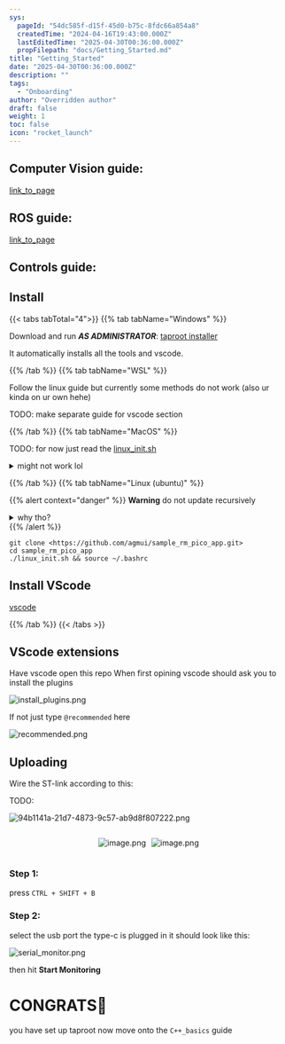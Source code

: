 ```yaml
---
sys:
  pageId: "54dc585f-d15f-45d0-b75c-8fdc66a854a8"
  createdTime: "2024-04-16T19:43:00.000Z"
  lastEditedTime: "2025-04-30T00:36:00.000Z"
  propFilepath: "docs/Getting_Started.md"
title: "Getting_Started"
date: "2025-04-30T00:36:00.000Z"
description: ""
tags:
  - "Onboarding"
author: "Overridden author"
draft: false
weight: 1
toc: false
icon: "rocket_launch"
---
```


## Computer Vision guide:

[link_to_page](86d45bc0-388b-4d26-8848-44f255f73d0e)

## ROS guide:

[link_to_page](3c76c1de-ec8f-46d6-8b0a-294005edc2d5)

## Controls guide:

## Install

{{< tabs tabTotal="4">}}
{{% tab tabName="Windows" %}}

Download and run _**AS ADMINISTRATOR**_: [taproot installer](https://github.com/Thornbots/TeachingFreshies/releases/tag/1.0)

It automatically installs all the tools and vscode.

{{% /tab %}}
{{% tab tabName="WSL" %}}

Follow the linux guide but currently some methods do not work (also ur kinda on ur own hehe)

TODO: make separate guide for vscode section

{{% /tab %}}
{{% tab tabName="MacOS" %}}

TODO: for now just read the [linux_init.sh](https://github.com/agmui/sample_rm_pico_app/blob/main/linux_init.sh)

<details>
<summary>might not work lol</summary>

`brew install libusb pkg-config`

Next install: [vscode](https://code.visualstudio.com/Download)

</details>

{{% /tab %}}
{{% tab tabName="Linux (ubuntu)" %}}

{{% alert context="danger" %}}
**Warning** do not update recursively
<details>
<summary>why tho?</summary>
There are some submodules that may go on for a while (like tinyusb) and I highly
recommend you don't need to get them.
If you want to see what submodules I update just look in `linux_init.sh`
</details>
{{% /alert %}}

```shell
git clone <https://github.com/agmui/sample_rm_pico_app.git>
cd sample_rm_pico_app
./linux_init.sh && source ~/.bashrc
```

## Install VScode

[vscode](https://code.visualstudio.com/Download)

{{% /tab %}}
{{< /tabs >}}

## VScode extensions

Have vscode open this repo
When first opining vscode should ask you to install the plugins

![install_plugins.png](https://prod-files-secure.s3.us-west-2.amazonaws.com/d518164a-d88e-44d1-a4ee-3adb3bd8bce0/89bd30f0-1825-4e77-867b-0a41ce370880/install_plugins.png?X-Amz-Algorithm=AWS4-HMAC-SHA256&X-Amz-Content-Sha256=UNSIGNED-PAYLOAD&X-Amz-Credential=ASIAZI2LB466YM4ETIKS%2F20250517%2Fus-west-2%2Fs3%2Faws4_request&X-Amz-Date=20250517T100809Z&X-Amz-Expires=3600&X-Amz-Security-Token=IQoJb3JpZ2luX2VjEKL%2F%2F%2F%2F%2F%2F%2F%2F%2F%2FwEaCXVzLXdlc3QtMiJIMEYCIQCy6T5ZSYIeKramCl1kARXRNtfj7DvddwJ78x9GpO5sZwIhANNRfslGXFdd86PeD8wm1McF20vC2P8SqqVvKcexhYe6Kv8DCFsQABoMNjM3NDIzMTgzODA1Igx6whGfze6N7d%2FmWI0q3AMImm4MhS%2BnajO4rakyGUMFpyrOfjisPrtIsLicNneE0%2FccjCff%2BxVANJ15%2BRNE%2B6UaHiPKKjtUfZUHdJYk3OGyz%2FeVuor9r1e35HislnT%2BKWwxdCmXugXUpraMwl7SyDVY2EudmzmJd5Ab0dNLNB4RsdTHN64BGJiofTWKxaIUURbszn4wLRUaAGXTq4voKms%2FDyut9ugdr5xZZW%2B%2F4c9ri4vTIbtoq3%2Bk2UXcAgWrTyz9md534hmofRMgyQgOLnp5kYTi1uZgMm%2BpPmF2HomwunSezgkY4FappBdJnkagIUcp5N7Q5q47WyRI%2FKrUOZXREXzsE7PE9bjuNOrRJQ8NXsneHCMEY6m5XK0Y8Wo0lUBompOK%2Bqh%2FTyL%2Bp%2FUeXYG4UyNTu7u6xIqJnQkkb9%2BsoZ8HUzoKbxTossGpeouJnVI1hQ3%2FSoW2zgcY4bx5C3WFLz2MqwC1OQQ09IDgUDtxEhLEStHu48rPZO6bMyoGiOPGyfV3bMNs7zywT5HBDxh1pug1XrZCPgLsmsEBW9pv1E6Ychwz0MGZ0f12mCUxIbe7f2Dh37aeHPeBFxIoxOkAgig2tQruCOZgr2Ku4oNVYK0Rg3QGswUM%2FH%2Bj4f9XsL8HyKj0sYG%2FtQc1DjCuvKHBBjqkAbC4m9txWM8Xgxl06WDCl7Gb0WtP5qanNy4RKarpGKWhDgocosAxd1wPGN4JGhOJVnmRtC0TgYoK4XR8oe40hQU2wWbJhC%2FFTg5yesG1k12phuTs%2BPe%2B55hxhDu0lRz3s4UTkFUT5PkwW%2F9SawgfvnqHDkJX9JP0FMtZtiP7OVTmQo3IbMgmU%2BpSRdg6vqF8mZhPWiTs6ySzL06HvKg5hApp13At&X-Amz-Signature=226f4362fc74bdb8220220347ecc8c06cc0614fa0b295c5098b0282dd07a896a&X-Amz-SignedHeaders=host&x-id=GetObject)

If not just type `@recommended` here  

![recommended.png](https://prod-files-secure.s3.us-west-2.amazonaws.com/d518164a-d88e-44d1-a4ee-3adb3bd8bce0/61e661e9-5d85-4dfc-be0d-8d2097a5e793/recommended.png?X-Amz-Algorithm=AWS4-HMAC-SHA256&X-Amz-Content-Sha256=UNSIGNED-PAYLOAD&X-Amz-Credential=ASIAZI2LB466YM4ETIKS%2F20250517%2Fus-west-2%2Fs3%2Faws4_request&X-Amz-Date=20250517T100809Z&X-Amz-Expires=3600&X-Amz-Security-Token=IQoJb3JpZ2luX2VjEKL%2F%2F%2F%2F%2F%2F%2F%2F%2F%2FwEaCXVzLXdlc3QtMiJIMEYCIQCy6T5ZSYIeKramCl1kARXRNtfj7DvddwJ78x9GpO5sZwIhANNRfslGXFdd86PeD8wm1McF20vC2P8SqqVvKcexhYe6Kv8DCFsQABoMNjM3NDIzMTgzODA1Igx6whGfze6N7d%2FmWI0q3AMImm4MhS%2BnajO4rakyGUMFpyrOfjisPrtIsLicNneE0%2FccjCff%2BxVANJ15%2BRNE%2B6UaHiPKKjtUfZUHdJYk3OGyz%2FeVuor9r1e35HislnT%2BKWwxdCmXugXUpraMwl7SyDVY2EudmzmJd5Ab0dNLNB4RsdTHN64BGJiofTWKxaIUURbszn4wLRUaAGXTq4voKms%2FDyut9ugdr5xZZW%2B%2F4c9ri4vTIbtoq3%2Bk2UXcAgWrTyz9md534hmofRMgyQgOLnp5kYTi1uZgMm%2BpPmF2HomwunSezgkY4FappBdJnkagIUcp5N7Q5q47WyRI%2FKrUOZXREXzsE7PE9bjuNOrRJQ8NXsneHCMEY6m5XK0Y8Wo0lUBompOK%2Bqh%2FTyL%2Bp%2FUeXYG4UyNTu7u6xIqJnQkkb9%2BsoZ8HUzoKbxTossGpeouJnVI1hQ3%2FSoW2zgcY4bx5C3WFLz2MqwC1OQQ09IDgUDtxEhLEStHu48rPZO6bMyoGiOPGyfV3bMNs7zywT5HBDxh1pug1XrZCPgLsmsEBW9pv1E6Ychwz0MGZ0f12mCUxIbe7f2Dh37aeHPeBFxIoxOkAgig2tQruCOZgr2Ku4oNVYK0Rg3QGswUM%2FH%2Bj4f9XsL8HyKj0sYG%2FtQc1DjCuvKHBBjqkAbC4m9txWM8Xgxl06WDCl7Gb0WtP5qanNy4RKarpGKWhDgocosAxd1wPGN4JGhOJVnmRtC0TgYoK4XR8oe40hQU2wWbJhC%2FFTg5yesG1k12phuTs%2BPe%2B55hxhDu0lRz3s4UTkFUT5PkwW%2F9SawgfvnqHDkJX9JP0FMtZtiP7OVTmQo3IbMgmU%2BpSRdg6vqF8mZhPWiTs6ySzL06HvKg5hApp13At&X-Amz-Signature=3255d4d6718e51d177750328831ca30f03fccebb483ef802450a3a1dd431c088&X-Amz-SignedHeaders=host&x-id=GetObject)

## Uploading

Wire the ST-link according to this:

TODO:

![94b1141a-21d7-4873-9c57-ab9d8f807222.png](https://prod-files-secure.s3.us-west-2.amazonaws.com/d518164a-d88e-44d1-a4ee-3adb3bd8bce0/e5fad17d-ab82-4300-9f4c-505ab4b1202c/94b1141a-21d7-4873-9c57-ab9d8f807222.png?X-Amz-Algorithm=AWS4-HMAC-SHA256&X-Amz-Content-Sha256=UNSIGNED-PAYLOAD&X-Amz-Credential=ASIAZI2LB466YM4ETIKS%2F20250517%2Fus-west-2%2Fs3%2Faws4_request&X-Amz-Date=20250517T100809Z&X-Amz-Expires=3600&X-Amz-Security-Token=IQoJb3JpZ2luX2VjEKL%2F%2F%2F%2F%2F%2F%2F%2F%2F%2FwEaCXVzLXdlc3QtMiJIMEYCIQCy6T5ZSYIeKramCl1kARXRNtfj7DvddwJ78x9GpO5sZwIhANNRfslGXFdd86PeD8wm1McF20vC2P8SqqVvKcexhYe6Kv8DCFsQABoMNjM3NDIzMTgzODA1Igx6whGfze6N7d%2FmWI0q3AMImm4MhS%2BnajO4rakyGUMFpyrOfjisPrtIsLicNneE0%2FccjCff%2BxVANJ15%2BRNE%2B6UaHiPKKjtUfZUHdJYk3OGyz%2FeVuor9r1e35HislnT%2BKWwxdCmXugXUpraMwl7SyDVY2EudmzmJd5Ab0dNLNB4RsdTHN64BGJiofTWKxaIUURbszn4wLRUaAGXTq4voKms%2FDyut9ugdr5xZZW%2B%2F4c9ri4vTIbtoq3%2Bk2UXcAgWrTyz9md534hmofRMgyQgOLnp5kYTi1uZgMm%2BpPmF2HomwunSezgkY4FappBdJnkagIUcp5N7Q5q47WyRI%2FKrUOZXREXzsE7PE9bjuNOrRJQ8NXsneHCMEY6m5XK0Y8Wo0lUBompOK%2Bqh%2FTyL%2Bp%2FUeXYG4UyNTu7u6xIqJnQkkb9%2BsoZ8HUzoKbxTossGpeouJnVI1hQ3%2FSoW2zgcY4bx5C3WFLz2MqwC1OQQ09IDgUDtxEhLEStHu48rPZO6bMyoGiOPGyfV3bMNs7zywT5HBDxh1pug1XrZCPgLsmsEBW9pv1E6Ychwz0MGZ0f12mCUxIbe7f2Dh37aeHPeBFxIoxOkAgig2tQruCOZgr2Ku4oNVYK0Rg3QGswUM%2FH%2Bj4f9XsL8HyKj0sYG%2FtQc1DjCuvKHBBjqkAbC4m9txWM8Xgxl06WDCl7Gb0WtP5qanNy4RKarpGKWhDgocosAxd1wPGN4JGhOJVnmRtC0TgYoK4XR8oe40hQU2wWbJhC%2FFTg5yesG1k12phuTs%2BPe%2B55hxhDu0lRz3s4UTkFUT5PkwW%2F9SawgfvnqHDkJX9JP0FMtZtiP7OVTmQo3IbMgmU%2BpSRdg6vqF8mZhPWiTs6ySzL06HvKg5hApp13At&X-Amz-Signature=22f78314dfe284b1c430fac8d9f4339eca7b8dff3725b47ec42e5f681c37db09&X-Amz-SignedHeaders=host&x-id=GetObject)

<div style="display: flex;flex-direction: row; column-gap:10px; max-width: 630px;justify-content: center;">
<div>

![image.png](https://prod-files-secure.s3.us-west-2.amazonaws.com/d518164a-d88e-44d1-a4ee-3adb3bd8bce0/210ecb78-1116-4d7b-b9b7-2292f66fa2c2/image.png?X-Amz-Algorithm=AWS4-HMAC-SHA256&X-Amz-Content-Sha256=UNSIGNED-PAYLOAD&X-Amz-Credential=ASIAZI2LB4666KZT2VKG%2F20250517%2Fus-west-2%2Fs3%2Faws4_request&X-Amz-Date=20250517T100813Z&X-Amz-Expires=3600&X-Amz-Security-Token=IQoJb3JpZ2luX2VjEKL%2F%2F%2F%2F%2F%2F%2F%2F%2F%2FwEaCXVzLXdlc3QtMiJHMEUCIQCTB5cHx7jLEiMFH083fzfiF56RHPR9vu9dpKiegsWEnAIgScwOnQU10g1sqD0a6uINq190Aw9rGt25K37SKL7viTQq%2FwMIWxAAGgw2Mzc0MjMxODM4MDUiDFTl9lYcsh0TGXPKOyrcAzPO9vmDeW9IbAQ9CroT5A9cBFrlCvCYtwYxzIYLxdUsDiNwQzFiIpGJPnQy%2FAQPue%2F52Ga%2Bt3biT7SPbSgr5Y%2B2hiLLbFE4IYNWbxFUaAhA4xYznj1J7231oKCCkehMRhuXzNqP%2FEMC9dixl7%2FqNXIITDHuJMTB9wPFcErrRO5laFxoC6l22A61rciZL2CP57HBoZ6B3oMmqu%2FDzvD6EMeLsSGUyRObpFMq%2BFdbF5uHN9UgRRNJsrAY628h5h88FilcRRvaIy1PSsx8Po7Ke%2B1OCa6L%2BMQKw3ejE%2BeKdMKhcGj3Z%2Bjjrvwyq9a215rWr5vWkEEetQKM7OKEZP79%2Bd6HjC1YJaT5lBxyqyTc%2BcBUU%2BNmKUwu7TP4WxdIZVpcys%2F94WrWR9LSux84hEE3aPQ5dOBp043uaeKsGl8ErE3kTI8yDioCKsbkbjpy7xb%2BylUSmw5dGBiUyfp6PDjUNNvKQa4jdWj7aLlTA0qaJ%2FLcUYCenZQrSXo1uRZnwLw%2FP87mPcpJF7qycbMgHgroyQJB%2BwrsUKkx1v0vh8BU%2Fpj2gE1UNZ5unEriQ7h22PNasvBZhWOzPt96H1RY2gCd3G%2BvNczvf24lMRj6uPzVl5dMWDp7KjZ7PS4mfaPBMOS8ocEGOqUBnyPaEAXkIZwERDyNvM4NENElnKPJGP2f2vlPCQDr9wZReNSUGh5IETxlBgRNlmBOrRx%2BWp8YY0oE2GuMxRMLgMHIn%2BTH46rkmaRm10BkP1EGQmtVGi0ymvEJJsWEnPSSxxkSeqe%2BoNDLV0GB%2BzNQNrstDkT6d0cT8WILj39z93omVyTOQwfC7qI%2FerdLTxDd7MYPIByHnKMnufIxnXXVYAbqDah6&X-Amz-Signature=513fa3fdc391682ee23b9fdb5e39224cbd2e2752a7b2d62917a42337a325a112&X-Amz-SignedHeaders=host&x-id=GetObject)

</div>
<div>

![image.png](https://prod-files-secure.s3.us-west-2.amazonaws.com/d518164a-d88e-44d1-a4ee-3adb3bd8bce0/33a0fd0f-8ca6-4a86-8e09-26e95ded1fff/image.png?X-Amz-Algorithm=AWS4-HMAC-SHA256&X-Amz-Content-Sha256=UNSIGNED-PAYLOAD&X-Amz-Credential=ASIAZI2LB466T4GAK5CL%2F20250517%2Fus-west-2%2Fs3%2Faws4_request&X-Amz-Date=20250517T100813Z&X-Amz-Expires=3600&X-Amz-Security-Token=IQoJb3JpZ2luX2VjEKL%2F%2F%2F%2F%2F%2F%2F%2F%2F%2FwEaCXVzLXdlc3QtMiJIMEYCIQDRZzJ9igtND4PlImlkEbWhSONhb0rmoW3bI61gzrvNiQIhAIQvjfjyq1Ub%2FPH1MRFdNEK1lobmUyeGj6mqCAKPhXJ7Kv8DCFsQABoMNjM3NDIzMTgzODA1Igw2TnWhPq77HNjXOjcq3AN06vPBCEumJv5UMHc3QuUdy6vVSn5%2Bospkd6UZmn%2FnOKVUVAOhLwRJ0EFnRvAcGcpSoqxfO5eVLGAXHSySJ2ZesRLaC66gi%2BkbNGzy0NsS20q%2FFtwRIbuc%2FwHBWn1m9gVJzXfY8rHhe26fXZ3uD01vfeh5KdLsCs1bCuFfrXMBeBV7bpsrRsyDczXAGNOOzZsEBLITV72j%2BKtFtapLGMVaX48BxjHyzSDmXQlw1%2B54rDQRE6%2Fchhbdqpb%2FnTwwajbUQXSmYpBWCc34fQxaKHWbpqfe%2F%2F5qsLY1SNd8yMcobuw9jrHuoc8Q0MAahNxFcLSI%2FBhX%2Bi1XgftkmVV%2FJOv3ijcAFvnUBz4ECwOD3StvSsYiUhYn8lp6A60mwM2bVlrep227PMlym0f%2FsXH2%2BV1cfAh7O6CnWaYDyYsTuw5hXYw9ZTgiY5YtSDEfG%2FWZOZ%2FVKA0CdjdYOpxN4bKcgDwhAvfidG8cXczeoMjXfTS3woX0VrsGv9g7Q6WjA0OtKGqIgaWwsoaXRsWj5N8ur3jSlNx8FyXcbkAsxV%2BWu4BXpy6w4RTTx8TzMeHHeHhuD2Nzjkt2iYzZzf0FI2uMwiSXa895uw0AZLCm0IHXmVij1LZN4M2smalMeBVmPDDfvKHBBjqkAQhV2QuFQQLtU95IJBfZs5jjQroJiB4cRDASDZ11ssQuhhx1fuqyClkC%2BjFKrGSdavHMhnAa2wseHmV7gn1YvOouaX%2FZw9T5Q7QKarNMi50n%2FcuiDtT6GjFWHoX3yEYu2SQ4cEd94ZV5gD6zOf%2FAfjckl2REwB%2FVpzN%2BcXwagL%2FsqX%2FL7D%2Bk2bPZbi7OrtTClqGWHp0xj%2BJWQon8%2FEIfUgQNcI10&X-Amz-Signature=8a283ad0aaac036676f909ca58054bba583e875e431d660ad547cea5e74cff7c&X-Amz-SignedHeaders=host&x-id=GetObject)

</div>
</div>

### Step 1:

press `CTRL + SHIFT + B`

### Step 2:

select the usb port the type-c is plugged in it should look like this:

![serial_monitor.png](https://prod-files-secure.s3.us-west-2.amazonaws.com/d518164a-d88e-44d1-a4ee-3adb3bd8bce0/f03f4774-05d4-4393-b6a0-d5efb6d315ab/serial_monitor.png?X-Amz-Algorithm=AWS4-HMAC-SHA256&X-Amz-Content-Sha256=UNSIGNED-PAYLOAD&X-Amz-Credential=ASIAZI2LB466YM4ETIKS%2F20250517%2Fus-west-2%2Fs3%2Faws4_request&X-Amz-Date=20250517T100809Z&X-Amz-Expires=3600&X-Amz-Security-Token=IQoJb3JpZ2luX2VjEKL%2F%2F%2F%2F%2F%2F%2F%2F%2F%2FwEaCXVzLXdlc3QtMiJIMEYCIQCy6T5ZSYIeKramCl1kARXRNtfj7DvddwJ78x9GpO5sZwIhANNRfslGXFdd86PeD8wm1McF20vC2P8SqqVvKcexhYe6Kv8DCFsQABoMNjM3NDIzMTgzODA1Igx6whGfze6N7d%2FmWI0q3AMImm4MhS%2BnajO4rakyGUMFpyrOfjisPrtIsLicNneE0%2FccjCff%2BxVANJ15%2BRNE%2B6UaHiPKKjtUfZUHdJYk3OGyz%2FeVuor9r1e35HislnT%2BKWwxdCmXugXUpraMwl7SyDVY2EudmzmJd5Ab0dNLNB4RsdTHN64BGJiofTWKxaIUURbszn4wLRUaAGXTq4voKms%2FDyut9ugdr5xZZW%2B%2F4c9ri4vTIbtoq3%2Bk2UXcAgWrTyz9md534hmofRMgyQgOLnp5kYTi1uZgMm%2BpPmF2HomwunSezgkY4FappBdJnkagIUcp5N7Q5q47WyRI%2FKrUOZXREXzsE7PE9bjuNOrRJQ8NXsneHCMEY6m5XK0Y8Wo0lUBompOK%2Bqh%2FTyL%2Bp%2FUeXYG4UyNTu7u6xIqJnQkkb9%2BsoZ8HUzoKbxTossGpeouJnVI1hQ3%2FSoW2zgcY4bx5C3WFLz2MqwC1OQQ09IDgUDtxEhLEStHu48rPZO6bMyoGiOPGyfV3bMNs7zywT5HBDxh1pug1XrZCPgLsmsEBW9pv1E6Ychwz0MGZ0f12mCUxIbe7f2Dh37aeHPeBFxIoxOkAgig2tQruCOZgr2Ku4oNVYK0Rg3QGswUM%2FH%2Bj4f9XsL8HyKj0sYG%2FtQc1DjCuvKHBBjqkAbC4m9txWM8Xgxl06WDCl7Gb0WtP5qanNy4RKarpGKWhDgocosAxd1wPGN4JGhOJVnmRtC0TgYoK4XR8oe40hQU2wWbJhC%2FFTg5yesG1k12phuTs%2BPe%2B55hxhDu0lRz3s4UTkFUT5PkwW%2F9SawgfvnqHDkJX9JP0FMtZtiP7OVTmQo3IbMgmU%2BpSRdg6vqF8mZhPWiTs6ySzL06HvKg5hApp13At&X-Amz-Signature=76e5d428e900b27ce134eed8a36f0936cbdcb97f2b4418e4dcfbd5d6005ade3d&X-Amz-SignedHeaders=host&x-id=GetObject)

then hit **Start Monitoring**

# CONGRATS🎉

you have set up taproot now move onto the `C++_basics` guide
